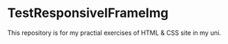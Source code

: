 # TestResponsiveIFrameImg
This repository is for my practial exercises of HTML &amp; CSS site in my uni.
